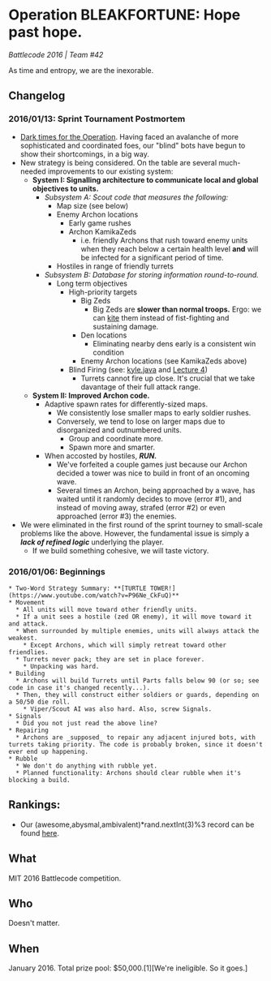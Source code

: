 # Operation BLEAKFORTUNE: Hope past hope.
*Battlecode 2016 | Team #42*

As time and entropy, we are the inexorable.

## Changelog
### 2016/01/13: Sprint Tournament Postmortem
  * [Dark times for the Operation](https://www.youtube.com/watch?v=19rv-48qERA). Having faced an avalanche of more sophisticated and coordinated foes, our "blind" bots have begun to show their shortcomings, in a big way.
  * New strategy is being considered. On the table are several much-needed improvements to our existing system:
    * **System I: Signalling architecture to communicate local and global objectives to units.**
      * *Subsystem A: Scout code that measures the following:*
        * Map size (see below)
        * Enemy Archon locations
          * Early game rushes
          * Archon KamikaZeds
            * i.e. friendly Archons that rush toward enemy units when they reach below a certain health level **and** will be infected for a significant period of time.
        * Hostiles in range of friendly turrets
      * *Subsystem B: Database for storing information round-to-round.*
        * Long term objectives
          * High-priority targets 
            * Big Zeds
              * Big Zeds are **slower than normal troops.** Ergo: we can [kite](http://lmgtfy.com/q?=kiting+moba) them instead of fist-fighting and sustaining damage.
            * Den locations
              * Eliminating nearby dens early is a consistent win condition
            * Enemy Archon locations (see KamikaZeds above)
          * Blind Firing (see: [kyle.java](http://s3.amazonaws.com/battlecode-releases-2016/lectures/kyle.zip) and [Lecture 4](http://www.battlecode.org/contestants/lectures/))
            * Turrets cannot fire up close. It's crucial that we take davantage of their full attack range.
    * **System II: Improved Archon code.**
      * Adaptive spawn rates for differently-sized maps.
        * We consistently lose smaller maps to early soldier rushes.
        * Conversely, we tend to lose on larger maps due to disorganized and outnumbered units.
          * Group and coordinate more.
          * Spawn more and smarter.
      * When accosted by hostiles, ***RUN.***
        * We've forfeited a couple games just because our Archon decided a tower was nice to build in front of an oncoming wave.
        * Several times an Archon, being approached by a wave, has waited until it randomly decides to move (error #1), and instead of moving away, strafed (error #2) or even approached (error #3) the enemies.
  * We were eliminated in the first round of the sprint tourney to small-scale problems like the above. However, the fundamental issue is simply a ***lack of refined logic*** underlying the player. 
    * If we build something cohesive, we will taste victory.

### 2016/01/06: Beginnings
    * Two-Word Strategy Summary: **[TURTLE TOWER!](https://www.youtube.com/watch?v=P96Ne_CkFuQ)**
    * Movement
      * All units will move toward other friendly units.
      * If a unit sees a hostile (zed OR enemy), it will move toward it and attack.
      * When surrounded by multiple enemies, units will always attack the weakest.
        * Except Archons, which will simply retreat toward other friendlies.
      * Turrets never pack; they are set in place forever.
        * Unpacking was hard.
    * Building
      * Archons will build Turrets until Parts falls below 90 (or so; see code in case it's changed recently...).
      * Then, they will construct either soldiers or guards, depending on a 50/50 die roll.
        * Viper/Scout AI was also hard. Also, screw Signals. 
    * Signals
      * Did you not just read the above line?
    * Repairing
      * Archons are _supposed_ to repair any adjacent injured bots, with turrets taking priority. The code is probably broken, since it doesn't ever end up happening.
    * Rubble
      * We don't do anything with rubble yet.
      * Planned functionality: Archons should clear rubble when it's blocking a build.

## Rankings:
* Our (awesome,abysmal,ambivalent)*rand.nextInt(3)%3 record can be found [here](http://www.battlecode.org/scrimmage/).

## What 

MIT 2016 Battlecode competition.

## Who

Doesn't matter.

## When

January 2016. Total prize pool: $50,000.[1][We're ineligible. So it goes.]